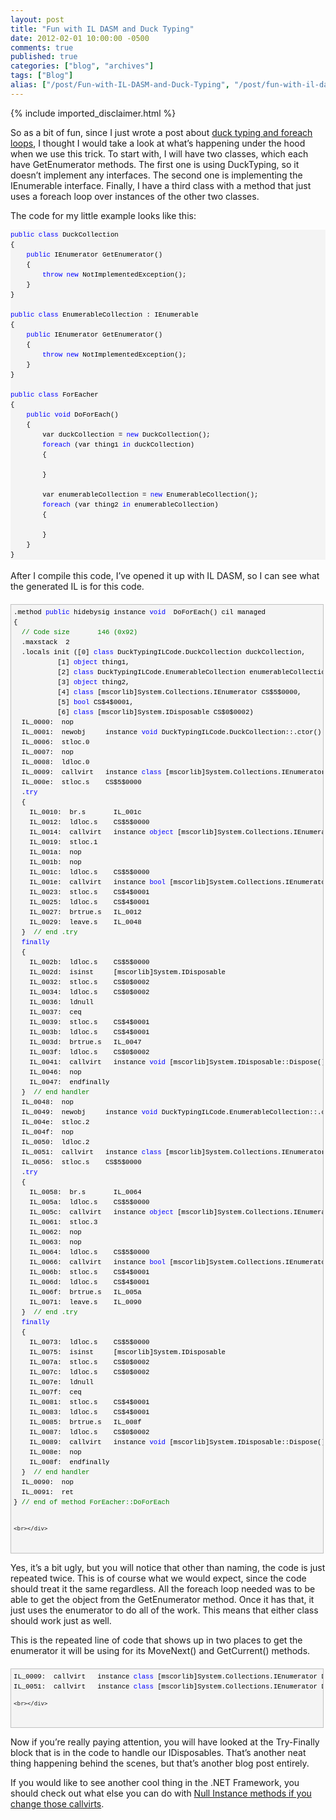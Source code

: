 ```yaml
---
layout: post
title: "Fun with IL DASM and Duck Typing"
date: 2012-02-01 10:00:00 -0500
comments: true
published: true
categories: ["blog", "archives"]
tags: ["Blog"]
alias: ["/post/Fun-with-IL-DASM-and-Duck-Typing", "/post/fun-with-il-dasm-and-duck-typing"]
---
```

<!-- more -->
{% include imported_disclaimer.html %}
  <div id="codeSnippetWrapper">   <div id="codeSnippetWrapper">So as a bit of fun, since I just wrote a post about <a href="http://brendan.enrick.com/post/Foreach-IEnumerable-IEnumerator-and-Duck-Typing.aspx" target="_blank">duck typing and foreach loops</a>, I thought I would take a look at what’s happening under the hood when we use this trick. To start with, I will have two classes, which each have GetEnumerator methods. The first one is using DuckTyping, so it doesn’t implement any interfaces. The second one is implementing the IEnumerable interface. Finally, I have a third class with a method that just uses a foreach loop over instances of the other two classes.</div> </div>    <p>The code for my little example looks like this:</p>  <pre style="border-bottom-style: none; text-align: left; padding-bottom: 0px; line-height: 12pt; background-color: #f4f4f4; margin: 0em; border-left-style: none; padding-left: 0px; width: 100%; max-width:660px; padding-right: 0px; font-family: 'Courier New', courier, monospace; direction: ltr; border-top-style: none; color: black; border-right-style: none; font-size: 8pt; overflow: visible; padding-top: 0px" id="codeSnippet"><span style="color: #0000ff">public</span> <span style="color: #0000ff">class</span> DuckCollection<br>{<br>    <span style="color: #0000ff">public</span> IEnumerator GetEnumerator()<br>    {<br>        <span style="color: #0000ff">throw</span> <span style="color: #0000ff">new</span> NotImplementedException();<br>    }<br>}<br><br><span style="color: #0000ff">public</span> <span style="color: #0000ff">class</span> EnumerableCollection : IEnumerable<br>{<br>    <span style="color: #0000ff">public</span> IEnumerator GetEnumerator()<br>    {<br>        <span style="color: #0000ff">throw</span> <span style="color: #0000ff">new</span> NotImplementedException();<br>    }<br>}<br><br><span style="color: #0000ff">public</span> <span style="color: #0000ff">class</span> ForEacher<br>{<br>    <span style="color: #0000ff">public</span> <span style="color: #0000ff">void</span> DoForEach()<br>    {<br>        var duckCollection = <span style="color: #0000ff">new</span> DuckCollection();<br>        <span style="color: #0000ff">foreach</span> (var thing1 <span style="color: #0000ff">in</span> duckCollection)<br>        {<br>            <br>        }<br><br>        var enumerableCollection = <span style="color: #0000ff">new</span> EnumerableCollection();<br>        <span style="color: #0000ff">foreach</span> (var thing2 <span style="color: #0000ff">in</span> enumerableCollection)<br>        {<br>            <br>        }<br>    }<br>}<br></pre>

<div id="codeSnippetWrapper">
  <div>
    <br>After I compile this code, I’ve opened it up with IL DASM, so I can see what the generated IL is for this code.</div>
</div>

<div id="codeSnippetWrapper">
  <div style="border-bottom: silver 1px solid; text-align: left; border-left: silver 1px solid; padding-bottom: 4px; line-height: 12pt; background-color: #f4f4f4; margin: 20px 0px 10px; padding-left: 4px; width: 97.5%; padding-right: 4px; font-family: 'Courier New', courier, monospace; direction: ltr; font-size: 8pt; overflow: auto; border-top: silver 1px solid; cursor: text; border-right: silver 1px solid; padding-top: 4px" id="codeSnippetWrapper">
    <pre style="border-bottom-style: none; text-align: left; padding-bottom: 0px; line-height: 12pt; background-color: #f4f4f4; margin: 0em; border-left-style: none; padding-left: 0px; width: 100%; max-width:660px; padding-right: 0px; font-family: 'Courier New', courier, monospace; direction: ltr; border-top-style: none; color: black; border-right-style: none; font-size: 8pt; overflow: visible; padding-top: 0px" id="codeSnippet">.method <span style="color: #0000ff">public</span> hidebysig instance <span style="color: #0000ff">void</span>  DoForEach() cil managed<br>{<br>  <span style="color: #008000">// Code size       146 (0x92)</span><br>  .maxstack  2<br>  .locals init ([0] <span style="color: #0000ff">class</span> DuckTypingILCode.DuckCollection duckCollection,<br>           [1] <span style="color: #0000ff">object</span> thing1,<br>           [2] <span style="color: #0000ff">class</span> DuckTypingILCode.EnumerableCollection enumerableCollection,<br>           [3] <span style="color: #0000ff">object</span> thing2,<br>           [4] <span style="color: #0000ff">class</span> [mscorlib]System.Collections.IEnumerator CS$5$0000,<br>           [5] <span style="color: #0000ff">bool</span> CS$4$0001,<br>           [6] <span style="color: #0000ff">class</span> [mscorlib]System.IDisposable CS$0$0002)<br>  IL_0000:  nop<br>  IL_0001:  newobj     instance <span style="color: #0000ff">void</span> DuckTypingILCode.DuckCollection::.ctor()<br>  IL_0006:  stloc.0<br>  IL_0007:  nop<br>  IL_0008:  ldloc.0<br>  IL_0009:  callvirt   instance <span style="color: #0000ff">class</span> [mscorlib]System.Collections.IEnumerator DuckTypingILCode.DuckCollection::GetEnumerator()<br>  IL_000e:  stloc.s    CS$5$0000<br>  .<span style="color: #0000ff">try</span><br>  {<br>    IL_0010:  br.s       IL_001c<br>    IL_0012:  ldloc.s    CS$5$0000<br>    IL_0014:  callvirt   instance <span style="color: #0000ff">object</span> [mscorlib]System.Collections.IEnumerator::get_Current()<br>    IL_0019:  stloc.1<br>    IL_001a:  nop<br>    IL_001b:  nop<br>    IL_001c:  ldloc.s    CS$5$0000<br>    IL_001e:  callvirt   instance <span style="color: #0000ff">bool</span> [mscorlib]System.Collections.IEnumerator::MoveNext()<br>    IL_0023:  stloc.s    CS$4$0001<br>    IL_0025:  ldloc.s    CS$4$0001<br>    IL_0027:  brtrue.s   IL_0012<br>    IL_0029:  leave.s    IL_0048<br>  }  <span style="color: #008000">// end .try</span><br>  <span style="color: #0000ff">finally</span><br>  {<br>    IL_002b:  ldloc.s    CS$5$0000<br>    IL_002d:  isinst     [mscorlib]System.IDisposable<br>    IL_0032:  stloc.s    CS$0$0002<br>    IL_0034:  ldloc.s    CS$0$0002<br>    IL_0036:  ldnull<br>    IL_0037:  ceq<br>    IL_0039:  stloc.s    CS$4$0001<br>    IL_003b:  ldloc.s    CS$4$0001<br>    IL_003d:  brtrue.s   IL_0047<br>    IL_003f:  ldloc.s    CS$0$0002<br>    IL_0041:  callvirt   instance <span style="color: #0000ff">void</span> [mscorlib]System.IDisposable::Dispose()<br>    IL_0046:  nop<br>    IL_0047:  endfinally<br>  }  <span style="color: #008000">// end handler</span><br>  IL_0048:  nop<br>  IL_0049:  newobj     instance <span style="color: #0000ff">void</span> DuckTypingILCode.EnumerableCollection::.ctor()<br>  IL_004e:  stloc.2<br>  IL_004f:  nop<br>  IL_0050:  ldloc.2<br>  IL_0051:  callvirt   instance <span style="color: #0000ff">class</span> [mscorlib]System.Collections.IEnumerator DuckTypingILCode.EnumerableCollection::GetEnumerator()<br>  IL_0056:  stloc.s    CS$5$0000<br>  .<span style="color: #0000ff">try</span><br>  {<br>    IL_0058:  br.s       IL_0064<br>    IL_005a:  ldloc.s    CS$5$0000<br>    IL_005c:  callvirt   instance <span style="color: #0000ff">object</span> [mscorlib]System.Collections.IEnumerator::get_Current()<br>    IL_0061:  stloc.3<br>    IL_0062:  nop<br>    IL_0063:  nop<br>    IL_0064:  ldloc.s    CS$5$0000<br>    IL_0066:  callvirt   instance <span style="color: #0000ff">bool</span> [mscorlib]System.Collections.IEnumerator::MoveNext()<br>    IL_006b:  stloc.s    CS$4$0001<br>    IL_006d:  ldloc.s    CS$4$0001<br>    IL_006f:  brtrue.s   IL_005a<br>    IL_0071:  leave.s    IL_0090<br>  }  <span style="color: #008000">// end .try</span><br>  <span style="color: #0000ff">finally</span><br>  {<br>    IL_0073:  ldloc.s    CS$5$0000<br>    IL_0075:  isinst     [mscorlib]System.IDisposable<br>    IL_007a:  stloc.s    CS$0$0002<br>    IL_007c:  ldloc.s    CS$0$0002<br>    IL_007e:  ldnull<br>    IL_007f:  ceq<br>    IL_0081:  stloc.s    CS$4$0001<br>    IL_0083:  ldloc.s    CS$4$0001<br>    IL_0085:  brtrue.s   IL_008f<br>    IL_0087:  ldloc.s    CS$0$0002<br>    IL_0089:  callvirt   instance <span style="color: #0000ff">void</span> [mscorlib]System.IDisposable::Dispose()<br>    IL_008e:  nop<br>    IL_008f:  endfinally<br>  }  <span style="color: #008000">// end handler</span><br>  IL_0090:  nop<br>  IL_0091:  ret<br>} <span style="color: #008000">// end of method ForEacher::DoForEach</span><br><br></pre>

    <br></div>

  <div>&nbsp;</div>
</div>

<p>Yes, it’s a bit ugly, but you will notice that other than naming, the code is just repeated twice. This is of course what we would expect, since the code should treat it the same regardless. All the foreach loop needed was to be able to get the object from the GetEnumerator method. Once it has that, it just uses the enumerator to do all of the work. This means that either class should work just as well.</p>

<p>This is the repeated line of code that shows up in two places to get the enumerator it will be using for its MoveNext() and GetCurrent() methods.</p>

<div id="codeSnippetWrapper">
  <div style="border-bottom: silver 1px solid; text-align: left; border-left: silver 1px solid; padding-bottom: 4px; line-height: 12pt; background-color: #f4f4f4; margin: 20px 0px 10px; padding-left: 4px; width: 97.5%; padding-right: 4px; font-family: 'Courier New', courier, monospace; direction: ltr; max-height: 200px; font-size: 8pt; overflow: auto; border-top: silver 1px solid; cursor: text; border-right: silver 1px solid; padding-top: 4px" id="codeSnippetWrapper">
    <pre style="border-bottom-style: none; text-align: left; padding-bottom: 0px; line-height: 12pt; background-color: #f4f4f4; margin: 0em; border-left-style: none; padding-left: 0px; width: 100%; max-width:660px; padding-right: 0px; font-family: 'Courier New', courier, monospace; direction: ltr; border-top-style: none; color: black; border-right-style: none; font-size: 8pt; overflow: visible; padding-top: 0px" id="codeSnippet">IL_0009:  callvirt   instance <span style="color: #0000ff">class</span> [mscorlib]System.Collections.IEnumerator DuckTypingILCode.DuckCollection::GetEnumerator()<br>IL_0051:  callvirt   instance <span style="color: #0000ff">class</span> [mscorlib]System.Collections.IEnumerator DuckTypingILCode.EnumerableCollection::GetEnumerator()</pre>

    <br></div>

  <div>&nbsp;</div>
</div>

<p>Now if you’re really paying attention, you will have looked at the Try-Finally block that is in the code to handle our IDisposables. That’s another neat thing happening behind the scenes, but that’s another blog post entirely.</p>

<p>If you would like to see another cool thing in the .NET Framework, you should check out what else you can do with <a href="http://brendan.enrick.com/post/Null-Reference-Exception-on-Instance-Methods.aspx" target="_blank">Null Instance methods if you change those callvirts</a>.</p>
